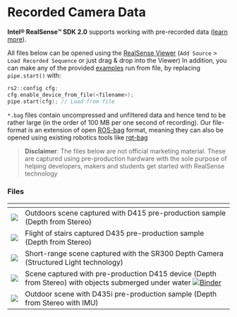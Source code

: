 # Recorded Camera Data

**Intel® RealSense™ SDK 2.0** supports working with pre-recorded data ([learn more](./record-and-playback.md)).

All files below can be opened using the [RealSense Viewer](https://github.com/IntelRealSense/librealsense/releases/download/v2.8.0/Intel.RealSense.Viewer.exe) (`Add Source` > `Load Recorded Sequence` or just drag & drop into the Viewer) 
In addition, you can make any of the provided [examples](https://github.com/IntelRealSense/librealsense/tree/master/examples) run from file, by replacing `pipe.start()` with:
```cpp
rs2::config cfg;
cfg.enable_device_from_file(<filename>);
pipe.start(cfg); // Load from file
```
`*.bag` files contain uncompressed and unfiltered data and hence tend to be rather large (in the order of 100 MB per one second of recording). Our file-format is an extension of open [ROS-bag](http://wiki.ros.org/rosbag) format, meaning they can also be opened using existing robotics tools like [rqt-bag](http://wiki.ros.org/rqt_bag)


> **Disclaimer**: The files below are not official marketing material. These are captured using pre-production hardware with the sole purpose of helping developers, makers and students get started with RealSense technology

### Files

| []() | []() |
| ------------- |---------------|
| <a href="https://librealsense.intel.com/rs-tests/TestData/outdoors.bag" title="Outdoors Stereo Example">![](https://librealsense.intel.com/rs-tests/TestData/outdoor-preview.png)</a> | Outdoors scene captured with D415 pre-production sample (Depth from Stereo) |
| <a href="https://librealsense.intel.com/rs-tests/TestData/stairs.bag" title="Staircase Example">![](https://librealsense.intel.com/rs-tests/TestData/stairs-preview.png)</a> | Flight of stairs captured D435 pre-production sample (Depth from Stereo) |
| <a href="https://librealsense.intel.com/rs-tests/TestData/structured.bag" title="Structured Light Short-Range Example">![](https://librealsense.intel.com/rs-tests/TestData/structured-preview.png)</a> | Short-range scene captured with the SR300 Depth Camera (Structured Light technology) |
| <a href="https://librealsense.intel.com/rs-tests/TestData/depth_under_water.bag" title="D415 + Submerged objects">![](https://librealsense.intel.com/rs-tests/TestData/depth_under_water.png)</a> | Scene captured with pre-production D415 device (Depth from Stereo) with objects submerged under water [![Binder](https://mybinder.org/badge.svg)](https://mybinder.org/v2/gh/IntelRealSense/librealsense/jupyter?filepath=notebooks/depth_under_water.ipynb) |
| <a href="https://librealsense.intel.com/rs-tests/TestData/d435i_sample_data.zip" title="D435i_sample">![](https://librealsense.intel.com/rs-tests/TestData/d435i_preview.png)</a> | Outdoor scene with D435i pre-production sample (Depth from Stereo with IMU) |
